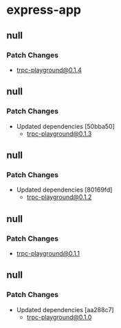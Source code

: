 # express-app

## null

### Patch Changes

- trpc-playground@0.1.4

## null

### Patch Changes

- Updated dependencies [50bba50]
  - trpc-playground@0.1.3

## null

### Patch Changes

- Updated dependencies [80169fd]
  - trpc-playground@0.1.2

## null

### Patch Changes

- trpc-playground@0.1.1

## null

### Patch Changes

- Updated dependencies [aa288c7]
  - trpc-playground@0.1.0
